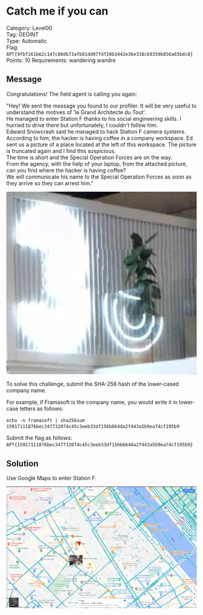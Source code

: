 # Catch me if you can

Category: Level00  
Tag: GEOINT  
Type: Automatic  
Flag: `APT{9fbf261b62c1d7c00db73afb81dd97fdf20b3442e36e338cb9359b856a03bdc8}`  
Points: 10
Requirements: wandering wandre

## Message

Congratulations! The field agent is calling you again:

"Hey! We sent the message you found to our profiler. It will be very useful to understand the motives of 'le Grand Architecte du Tout'.  
He managed to enter Station F thanks to his social engineering skills. I hurried to drive there but unfortunately, I couldn't follow him.  
Edward Snowcrash said he managed to hack Station F camera systems. According to him, the hacker is having coffee in a company workspace. Ed sent us a picture of a place located at the left of this workspace. The picture is truncated again and I find this suspicious.  
The time is short and the Special Operation Forces are on the way.  
From the agency, with the help of your laptop, from the attached picture, can you find where the hacker is having coffee?  
We will communicate his name to the Special Operation Forces as soon as they arrive so they can arrest him."  

<p align="center">
  <img src="catchme_hint.png" alt="Gmaps street" width="700" />
</p>

To solve this challenge, submit the SHA-256 hash of the lower-cased company name.

For example, if Framasoft is the company name, you would write it in lower-case letters as follows:
```
echo -n framasoft | sha256sum
15917111876bec347732074c45c3eeb33df156b664da2f443a5b9ea74cf195b9
```

Submit the flag as follows:  
`APT{15917111876bec347732074c45c3eeb33df156b664da2f443a5b9ea74cf195b9}`

## Solution

Use Google Maps to enter Station F.

<p align="center">
  <img src="gmap_view.png" alt="Gmap street" width="700" />
</p>
